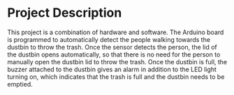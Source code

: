 # Project Description
This project is a combination of hardware and software. The Arduino board is programmed to automatically detect the people walking towards the dustbin to throw the trash. Once the sensor detects the person, the lid of the dustbin opens automatically, so that there is no need for the person to manually open the dustbin lid to throw the trash. Once the dustbin is full, the buzzer attached to the dustbin gives an alarm in addition to the LED light turning on, which indicates that the trash is full and the dustbin needs to be emptied.
